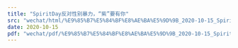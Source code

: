 ```yaml
---
title: "SpiritDay反对性别暴力，“紫”要有你"
src: "wechat/html/%E9%85%B7%E5%84%BF%E8%AE%BA%E5%9D%9B_2020-10-15_SpiritDay%E5%8F%8D%E5%AF%B9%E6%80%A7%E5%88%AB%E6%9A%B4%E5%8A%9B%EF%BC%8C%E2%80%9C%E7%B4%AB%E2%80%9D%E8%A6%81%E6%9C%89%E4%BD%A0.html"
date: 2020-10-15
pdf: "wechat/pdf/%E9%85%B7%E5%84%BF%E8%AE%BA%E5%9D%9B_2020-10-15_SpiritDay%E5%8F%8D%E5%AF%B9%E6%80%A7%E5%88%AB%E6%9A%B4%E5%8A%9B%EF%BC%8C%E2%80%9C%E7%B4%AB%E2%80%9D%E8%A6%81%E6%9C%89%E4%BD%A0.pdf"
---
```

